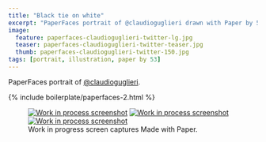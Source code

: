 ```yaml
---
title: "Black tie on white"
excerpt: "PaperFaces portrait of @claudioguglieri drawn with Paper by 53 on an iPad."
image: 
  feature: paperfaces-claudioguglieri-twitter-lg.jpg
  teaser: paperfaces-claudioguglieri-twitter-teaser.jpg
  thumb: paperfaces-claudioguglieri-twitter-150.jpg
tags: [portrait, illustration, paper by 53]
---
```


PaperFaces portrait of [@claudioguglieri](http://twitter.com/claudioguglieri).

{% include boilerplate/paperfaces-2.html %}

<figure class="third">
  <a href="{{ site.url }}/images/paperfaces-claudioguglieri-process-1-lg.jpg"><img src="{{ site.url }}/images/paperfaces-claudioguglieri-process-1-600.jpg" alt="Work in process screenshot"></a>
  <a href="{{ site.url }}/images/paperfaces-claudioguglieri-process-2-lg.jpg"><img src="{{ site.url }}/images/paperfaces-claudioguglieri-process-2-600.jpg" alt="Work in process screenshot"></a>
  <a href="{{ site.url }}/images/paperfaces-claudioguglieri-process-3-lg.jpg"><img src="{{ site.url }}/images/paperfaces-claudioguglieri-process-3-600.jpg" alt="Work in process screenshot"></a>
  <figcaption>Work in progress screen captures Made with Paper.</figcaption>
</figure>